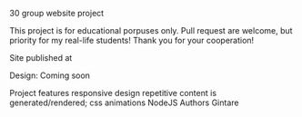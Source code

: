 30 group website project

This project is for educational porpuses only. Pull request are welcome, but priority for my real-life students! Thank you for your cooperation!

Site published at 

Design: Coming soon

Project features
responsive design
repetitive content is generated/rendered;
css animations
NodeJS
Authors
Gintare